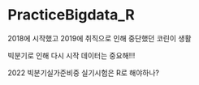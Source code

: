 # PracticeBigdata_R

2018에 시작했고 2019에 취직으로 인해 중단했던 코린이 생활

빅분기로 인해 다시 시작 데이터는 중요해!!!

2022 빅분기실가준비중 실기시험은 R로 해야하나?
